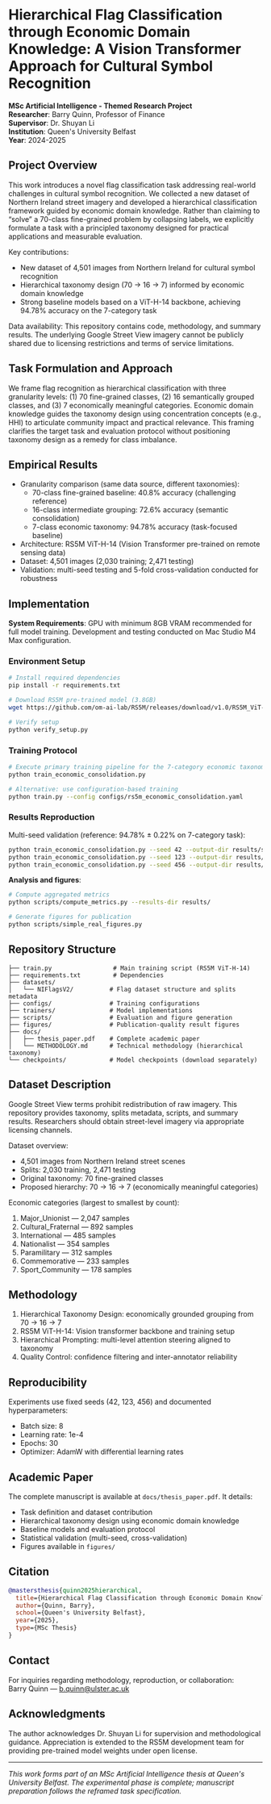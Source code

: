 # Hierarchical Flag Classification through Economic Domain Knowledge: A Vision Transformer Approach for Cultural Symbol Recognition

**MSc Artificial Intelligence - Themed Research Project**  
**Researcher**: Barry Quinn, Professor of Finance  
**Supervisor**: Dr. Shuyan Li  
**Institution**: Queen's University Belfast  
**Year**: 2024-2025

## Project Overview

This work introduces a novel flag classification task addressing real-world challenges in cultural symbol recognition. We collected a new dataset of Northern Ireland street imagery and developed a hierarchical classification framework guided by economic domain knowledge. Rather than claiming to “solve” a 70-class fine-grained problem by collapsing labels, we explicitly formulate a task with a principled taxonomy designed for practical applications and measurable evaluation.

Key contributions:
- New dataset of 4,501 images from Northern Ireland for cultural symbol recognition
- Hierarchical taxonomy design (70 → 16 → 7) informed by economic domain knowledge
- Strong baseline models based on a ViT-H-14 backbone, achieving 94.78% accuracy on the 7-category task

Data availability: This repository contains code, methodology, and summary results. The underlying Google Street View imagery cannot be publicly shared due to licensing restrictions and terms of service limitations.

## Task Formulation and Approach

We frame flag recognition as hierarchical classification with three granularity levels: (1) 70 fine-grained classes, (2) 16 semantically grouped classes, and (3) 7 economically meaningful categories. Economic domain knowledge guides the taxonomy design using concentration concepts (e.g., HHI) to articulate community impact and practical relevance. This framing clarifies the target task and evaluation protocol without positioning taxonomy design as a remedy for class imbalance.

## Empirical Results

- Granularity comparison (same data source, different taxonomies):
  - 70-class fine-grained baseline: 40.8% accuracy (challenging reference)
  - 16-class intermediate grouping: 72.6% accuracy (semantic consolidation)
  - 7-class economic taxonomy: 94.78% accuracy (task-focused baseline)
- Architecture: RS5M ViT-H-14 (Vision Transformer pre-trained on remote sensing data)
- Dataset: 4,501 images (2,030 training; 2,471 testing)
- Validation: multi-seed testing and 5-fold cross-validation conducted for robustness

## Implementation

**System Requirements**: GPU with minimum 8GB VRAM recommended for full model training. Development and testing conducted on Mac Studio M4 Max configuration.

### Environment Setup
```bash
# Install required dependencies
pip install -r requirements.txt

# Download RS5M pre-trained model (3.8GB)
wget https://github.com/om-ai-lab/RS5M/releases/download/v1.0/RS5M_ViT-H-14.pt -P checkpoints/

# Verify setup
python verify_setup.py
```

### Training Protocol
```bash
# Execute primary training pipeline for the 7-category economic taxonomy
python train_economic_consolidation.py

# Alternative: use configuration-based training
python train.py --config configs/rs5m_economic_consolidation.yaml
```

### Results Reproduction

Multi-seed validation (reference: 94.78% ± 0.22% on 7-category task):
```bash
python train_economic_consolidation.py --seed 42 --output-dir results/seed_42
python train_economic_consolidation.py --seed 123 --output-dir results/seed_123  
python train_economic_consolidation.py --seed 456 --output-dir results/seed_456
```

**Analysis and figures**:
```bash
# Compute aggregated metrics
python scripts/compute_metrics.py --results-dir results/

# Generate figures for publication
python scripts/simple_real_figures.py
```

## Repository Structure

```
├── train.py                 # Main training script (RS5M ViT-H-14)
├── requirements.txt         # Dependencies
├── datasets/
│   └── NIFlagsV2/          # Flag dataset structure and splits metadata
├── configs/                # Training configurations  
├── trainers/               # Model implementations
├── scripts/                # Evaluation and figure generation
├── figures/                # Publication-quality result figures
├── docs/
│   ├── thesis_paper.pdf    # Complete academic paper
│   └── METHODOLOGY.md      # Technical methodology (hierarchical taxonomy)
└── checkpoints/            # Model checkpoints (download separately)
```

## Dataset Description

Google Street View terms prohibit redistribution of raw imagery. This repository provides taxonomy, splits metadata, scripts, and summary results. Researchers should obtain street-level imagery via appropriate licensing channels.

Dataset overview:
- 4,501 images from Northern Ireland street scenes
- Splits: 2,030 training, 2,471 testing
- Original taxonomy: 70 fine-grained classes
- Proposed hierarchy: 70 → 16 → 7 (economically meaningful categories)

Economic categories (largest to smallest by count):
1. Major_Unionist — 2,047 samples
2. Cultural_Fraternal — 892 samples  
3. International — 485 samples
4. Nationalist — 354 samples
5. Paramilitary — 312 samples
6. Commemorative — 233 samples
7. Sport_Community — 178 samples

## Methodology

1. Hierarchical Taxonomy Design: economically grounded grouping from 70 → 16 → 7
2. RS5M ViT-H-14: Vision transformer backbone and training setup  
3. Hierarchical Prompting: multi-level attention steering aligned to taxonomy
4. Quality Control: confidence filtering and inter-annotator reliability

## Reproducibility

Experiments use fixed seeds (42, 123, 456) and documented hyperparameters:
- Batch size: 8
- Learning rate: 1e-4  
- Epochs: 30
- Optimizer: AdamW with differential learning rates

## Academic Paper

The complete manuscript is available at `docs/thesis_paper.pdf`. It details:
- Task definition and dataset contribution
- Hierarchical taxonomy design using economic domain knowledge
- Baseline models and evaluation protocol
- Statistical validation (multi-seed, cross-validation)
- Figures available in `figures/`

## Citation

```bibtex
@mastersthesis{quinn2025hierarchical,
  title={Hierarchical Flag Classification through Economic Domain Knowledge: A Vision Transformer Approach for Cultural Symbol Recognition},
  author={Quinn, Barry},
  school={Queen's University Belfast},
  year={2025},
  type={MSc Thesis}
}
```

## Contact

For inquiries regarding methodology, reproduction, or collaboration:  
Barry Quinn — b.quinn@ulster.ac.uk

## Acknowledgments

The author acknowledges Dr. Shuyan Li for supervision and methodological guidance. Appreciation is extended to the RS5M development team for providing pre-trained model weights under open license.

---
*This work forms part of an MSc Artificial Intelligence thesis at Queen's University Belfast. The experimental phase is complete; manuscript preparation follows the reframed task specification.*
